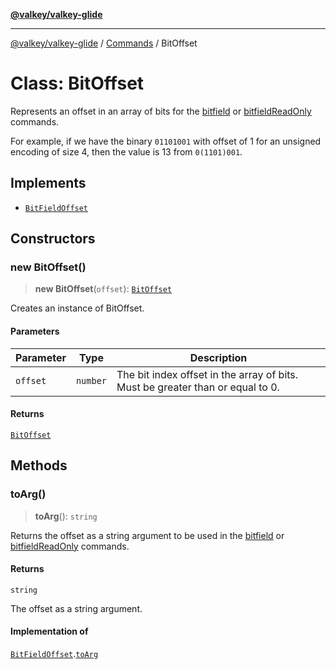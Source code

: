 [**@valkey/valkey-glide**](../../README.md)

***

[@valkey/valkey-glide](../../modules.md) / [Commands](../README.md) / BitOffset

# Class: BitOffset

Represents an offset in an array of bits for the [bitfield](../../BaseClient/classes/BaseClient.md#bitfield) or
[bitfieldReadOnly](../../BaseClient/classes/BaseClient.md#bitfieldreadonly) commands.

For example, if we have the binary `01101001` with offset of 1 for an unsigned encoding of size 4, then the value
is 13 from `0(1101)001`.

## Implements

- [`BitFieldOffset`](../interfaces/BitFieldOffset.md)

## Constructors

### new BitOffset()

> **new BitOffset**(`offset`): [`BitOffset`](BitOffset.md)

Creates an instance of BitOffset.

#### Parameters

| Parameter | Type | Description |
| ------ | ------ | ------ |
| `offset` | `number` | The bit index offset in the array of bits. Must be greater than or equal to 0. |

#### Returns

[`BitOffset`](BitOffset.md)

## Methods

### toArg()

> **toArg**(): `string`

Returns the offset as a string argument to be used in the [bitfield](../../BaseClient/classes/BaseClient.md#bitfield) or
[bitfieldReadOnly](../../BaseClient/classes/BaseClient.md#bitfieldreadonly) commands.

#### Returns

`string`

The offset as a string argument.

#### Implementation of

[`BitFieldOffset`](../interfaces/BitFieldOffset.md).[`toArg`](../interfaces/BitFieldOffset.md#toarg)
